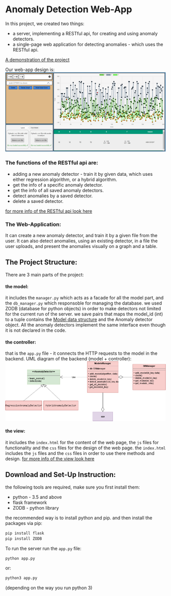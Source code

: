 # Anomaly Detection Web-App

In this project, we created two things: 
- a server, implementing a RESTful api, for creating and using anomaly detectors.
- a single-page web application for detecting anomalies - which uses the RESTful api.

[A demonstration of the project](link_to_youtube_video)

Our web-app design is:
![web-app-view](readme-resources/web-app.png?raw=TRUE "web-app")


### The functions of the RESTful api are:
- adding a new anomaly detector - train it by given data, which uses either regression algorithm, or a hybrid algorithm.
- get the info of a specific anomaly detector.
- get the info of all saved anomaly detectors.
- detect anomalies by a saved detector.
- delete a saved detector.

[for more info of the RESTful api look here](RESTful-api.md)

### The Web-Application:
It can create a new anomaly detector, and train it by a given file from the user.
It can also detect anomalies, using an existing detector, in a file the user uploads, and present the anomalies visually on a graph and a table.

## The Project Structure:
There are 3 main parts of the project:
#### the model:
it includes the `manager.py` which acts as a facade for all the model part, and the `db_manager.py` which responsoble for managing the database.
we used ZODB (database for python objects) in order to make detectors not limited for the current run of the server. we save pairs that maps the model_id (int) to a tuple contains the [Model data structure](RESTful-api.md#model-structure) and the Anomaly detector object.
All the anomaly detectors implement the same interface even though it is not declared in the code.
#### the controller:
that is the `app.py` file - it connects the HTTP requests to the model in the backend.
UML diagram of the backend (model + controller):
![web-app-view](readme-resources/backend.png?raw=TRUE "web-app")

#### the view:
it includes the `index.html` for the content of the web page, the `js` files for functionality and the `css` files for the design of the web page.
the `index.html` includes the `js` files and the `css` files in order to use there methods and design.
[for more info of the view look here](View.md)




## Download and Set-Up Instruction:
the following tools are required, make sure you first install them:
- python - 3.5 and above
- flask framework
- ZODB - python library

the recommended way is to install python and pip. and then install the packages via pip:
```sh
pip install flask
pip install ZODB
```



To run the server run the `app.py` file:
```sh
python app.py
```
or: 
```sh 
python3 app.py
```
(depending on the way you run python 3)
